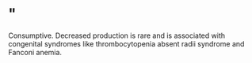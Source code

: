 # "

Consumptive.
Decreased production is rare and is associated with congenital syndromes like thrombocytopenia absent radii syndrome and Fanconi anemia.
